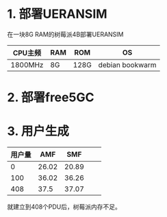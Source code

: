 # 1. 部署UERANSIM

在一块8G RAM的树莓派4B部署UERANSIM

| CPU主频   | RAM | ROM  | OS              |
| ------- | --- | ---- | --------------- |
| 1800MHz | 8G  | 128G | debian bookwarm |

# 2. 部署free5GC

# 3. 用户生成

| 用户量 | AMF   | SMF   |     |     |
| --- | ----- | ----- | --- | --- |
| 0   | 26.02 | 20.89 |     |     |
| 100 | 36.02 | 36.26 |     |     |
| 408 | 37.5  | 37.07 |     |     |

就建立到408个PDU后，树莓派内存不足。

